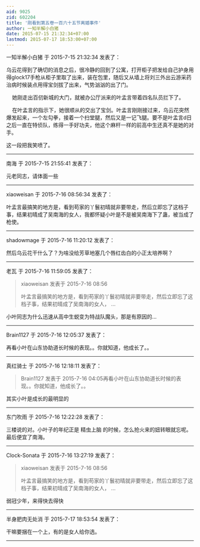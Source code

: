```yaml
---
aid: 9025
zid: 602204
title: '刚看到第五卷一百六十五节离婚事件'
author: 一知半解小白猪
date: 2015-07-15 21:32:34+07:00
lastmod: 2015-07-17 18:53:00+07:00
---
```


一知半解小白猪 于 2015-7-15 21:32:34 发表了：

乌云花得到了确切的消息之后，很冷静的回到了公寓，打开柜子把发给自己护身用得glock17手枪从柜子里取了出来，装在包里，随后又从墙上将刘三外出云游采药治病时候装点用得宝剑拔了出来，气势汹汹的出了门。

    她刚走出百仞新城的大门，就被办公厅派来的叶孟言带着四名队员拦下了。

    在叶孟言的指示下，她很顺从的交出了宝剑。叶孟言刚刚接过来，乌云花突然爆发起来，一个左勾拳，接着一个扫堂腿，然后又是一记飞腿。要不是叶孟言d日之后一直在特侦队，练得一手好功夫，他这个麻杆一样的前高中生还真不是她的对手。

这一段把我笑喷了。

---------

南海 于 2015-7-15 21:55:41 发表了：

元老同志，请体面一些

---------

xiaoweisan 于 2015-7-16 08:56:34 发表了：

叶孟言最搞笑的地方是，看到苟家的丫鬟初晴就非要带走，然后立即忘了这档子事，结果初晴成了吴南海的女人，我都怀疑小叶是不是被吴南海下了蛊，被当成了枪使。

---------

shadowmage 于 2015-7-16 11:20:12 发表了：

然后乌云花干什么了？为啥没给芳草地塞几个唇红齿白的小正太培养啊？

---------

老瓦 于 2015-7-16 11:59:05 发表了：

> xiaoweisan 发表于 2015-7-16 08:56
> 
> 叶孟言最搞笑的地方是，看到苟家的丫鬟初晴就非要带走，然后立即忘了这档子事，结果初晴成了吴南海的女人， ...



小叶同志为什么迅速从高中生蜕变为特战队魔头，那是有原因的...

---------

Brain1127 于 2015-7-16 12:05:37 发表了：

再看小叶在山东协助道长时候的表现。。你就知道，他成长了。。

---------

真红骑士 于 2015-7-16 12:18:11 发表了：

> Brain1127 发表于 2015-7-16 04:05再看小叶在山东协助道长时候的表现。。你就知道，他成长了。。



其实小叶是成长的最明显的

---------

东门吹雨 于 2015-7-16 12:22:28 发表了：

三楼说的对。小叶子的年纪正是 精虫上脑 的时候，怎么抢火来的妞转眼就忘呢。最后便宜了南海。

---------

Clock-Sonata 于 2015-7-16 13:27:19 发表了：

> xiaoweisan 发表于 2015-7-16 08:56
> 
> 叶孟言最搞笑的地方是，看到苟家的丫鬟初晴就非要带走，然后立即忘了这档子事，结果初晴成了吴南海的女人， ...



弱冠少年，来得快去得快

---------

半身肥肉无处消 于 2015-7-17 18:53:54 发表了：

干嘛要捆在一个上，有的是女人给你选。

---------

